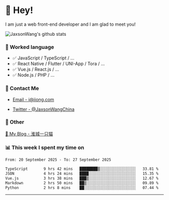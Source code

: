 # 👋 Hey!

I am just a web front-end developer and I am glad to meet you!

![JaxsonWang's github stats](https://github-readme-stats.vercel.app/api?username=JaxsonWang&&show_icons=true&&title_color=1abc9c&&icon_color=1abc9c)


### 📝 Worked language

- ✅ JavaScript / TypeScript / ...
- ✅ React Native / Flutter / UNI-App / Tora / ...
- ✅ Vue.js / React.js / ...
- ✅ Node.js / PHP / ...

### 📮 Contact Me

- [Email - i@iiong.com](mailto:i@iiong.com)

- [Twitter - @JaxsonWangChina](https://twitter.com/JaxsonWangChina)

### 🤪 Other

[📌 My Blog - 淮城一只猫](https://iiong.com)

### 📊 This week I spent my time on

<!--START_SECTION:waka-->

```txt
From: 20 September 2025 - To: 27 September 2025

TypeScript       9 hrs 42 mins   ████████▒░░░░░░░░░░░░░░░░   33.81 %
JSON             4 hrs 24 mins   ████░░░░░░░░░░░░░░░░░░░░░   15.35 %
Vue.js           3 hrs 38 mins   ███▒░░░░░░░░░░░░░░░░░░░░░   12.67 %
Markdown         2 hrs 50 mins   ██▒░░░░░░░░░░░░░░░░░░░░░░   09.89 %
Python           2 hrs 8 mins    ██░░░░░░░░░░░░░░░░░░░░░░░   07.44 %
```

<!--END_SECTION:waka-->

---

